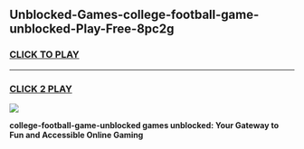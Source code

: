 
## Unblocked-Games-college-football-game-unblocked-Play-Free-8pc2g
<h3>
<a href="https://premium76.site?title=college-football-game-unblocked&ref=23A">CLICK TO PLAY</a></h3>
<hr>

<h3>
<a href="https://premium76.site?title=college-football-game-unblocked&ref=23A">CLICK 2 PLAY</a>
  
</h3>

<a href="https://premium76.site?title=college-football-game-unblocked&ref=23A"><img src="https://clearcache.store/games.png"></a>


**college-football-game-unblocked games unblocked: Your Gateway to Fun and Accessible Online Gaming**
